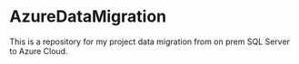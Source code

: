 # AzureDataMigration
This is a repository for my project data migration from on prem SQL Server to Azure Cloud. 
